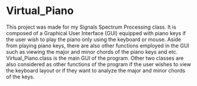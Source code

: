 # Virtual_Piano
This project was made for my Signals Spectrum Processing class. It is composed of a Graphical User Interface (GUI) equipped with piano keys if the user wish to play the piano only using the keyboard or mouse. Aside from playing piano keys, there are also other functions employed in the GUI such as viewing the major and minor chords of the piano keys and etc. Virtual_Piano.class is the main GUI of the program. Other two classes are also considered as other functions of the program if the user wishes to view the keyboard layout or if they want to analyze the major and minor chords of the keys.
